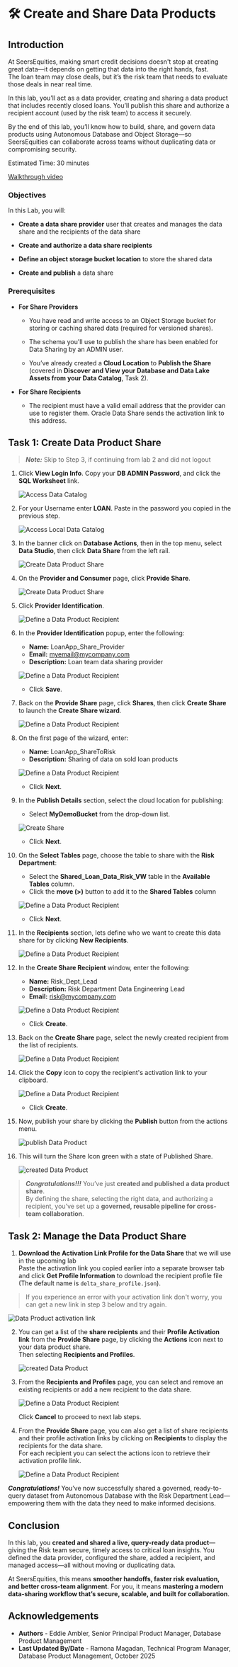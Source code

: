 # 🛠️ Create and Share Data Products

## Introduction

At SeersEquities, making smart credit decisions doesn't stop at creating great data—it depends on getting that data into the right hands, fast. <br>
The loan team may close deals, but it’s the risk team that needs to evaluate those deals in near real time.

In this lab, you’ll act as a data provider, creating and sharing a data product that includes recently closed loans. You’ll publish this share and authorize a recipient account (used by the risk team) to access it securely.

By the end of this lab, you’ll know how to build, share, and govern data products using Autonomous Database and Object Storage—so SeersEquities can collaborate across teams without duplicating data or compromising security.

Estimated Time: 30 minutes

[Walkthrough video](videohub:1_46ajqew8:medium)

### Objectives

In this Lab, you will:

* **Create a data share provider** user that creates and manages the data share and the recipients of the data share

* **Create and authorize a data share recipients**

* **Define an object storage bucket location** to store the shared data

* **Create and publish** a data share

### Prerequisites

* **For Share Providers**

    * You have read and write access to an Object Storage bucket for storing or caching shared data (required for versioned shares).

    * The schema you'll use to publish the share has been enabled for Data Sharing by an ADMIN user.

    * You’ve already created a **Cloud Location** to **Publish the Share** (covered in **Discover and View your Database and Data Lake Assets from your Data Catalog**, Task 2).

* **For Share Recipients**

    * The recipient must have a valid email address that the provider can use to register them. Oracle Data Share sends the activation link to this address.

## Task 1: Create Data Product Share

> ***Note:*** Skip to Step 3, if continuing from lab 2 and did not logout

1. Click **View Login Info**. Copy your **DB ADMIN Password**, and click the **SQL Worksheet** link.

   ![Access Data Catalog](./images/start-demo.png "Access Local Data Catalog")  

2. For your Username enter **LOAN**. Paste in the password you copied in the previous step.

   ![Access Local Data Catalog](./images/sql-sign-in.png "Access Local Data Catalog")  

3. In the banner click on **Database Actions**, then in the top menu, select **Data Studio**, then click **Data Share** from the left rail.

   ![Create Data Product Share](./images/select-data-share.png "Create Data Product Share")

4. On the **Provider and Consumer** page, click **Provide Share**.

   ![Create Data Product Share](./images/select-provider-share.png "Create Data Product Share")

5. Click **Provider Identification**.

   ![Define a Data Product Recipient](./images/set-provider-id.png "Define a Data Product Recipient")

6.	In the **Provider Identification** popup, enter the following:

      * **Name:** LoanApp\_Share\_Provider
      * **Email:** myemail@mycompany.com
      * **Description:** Loan team data sharing provider

      ![Define a Data Product Recipient](./images/define-data-product-share-recipient-5.png "Define a Data Product Recipient")

      * Click **Save**.

7. Back on the **Provide Share** page, click **Shares**, then click **Create Share** to launch the **Create Share wizard**.

   ![Define a Data Product Recipient](./images/define-data-product-share-recipient-6.png "Define a Data Product Recipient")

8. On the first page of the wizard, enter:

      *  **Name:** LoanApp\_ShareToRisk
      *  **Description:** Sharing of data on sold loan products

   ![Define a Data Product Recipient](./images/create-share-general-risk.png "Define a Data Product Recipient")

      * Click **Next**.

9. In the **Publish Details** section, select the cloud location for publishing:

      * Select **MyDemoBucket** from the drop-down list.

   ![Create Share](./images/create-share-bucket.png "Define a Data Product Recipient")

      * Click **Next**.

10. On the **Select Tables** page, choose the table to share with the **Risk Department**:

      *  Select the **Shared\_Loan\_Data\_Risk\_VW** table in the **Available Tables** column.
      *  Click the **move (>)** button to add it to the **Shared Tables** column

      ![Define a Data Product Recipient](./images/select-items-for-share.png "Define a Data Product Recipient")

      *  Click **Next**.

11. In the **Recipients** section, lets define who we want to create this data share for by clicking **New Recipients**.

      ![Define a Data Product Recipient](./images/define-data-product-share-recipient-10.png "Define a Data Product Recipient")

12. In the **Create Share Recipient** window, enter the following:

      *  **Name:** Risk\_Dept\_Lead  
      *  **Description:** Risk Department Data Engineering Lead
      *  **Email:** risk@mycompany.com

    ![Define a Data Product Recipient](./images/create-share-recipient-risk.png "Define a Data Product Recipient")

      * Click **Create**.

13. Back on the **Create Share** page, select the newly created recipient from the list of recipients.

      ![Define a Data Product Recipient](./images/selectrecipientdrop.png "Define")

14. Click the **Copy** icon to copy the recipient's activation link to your clipboard.

    ![Define a Data Product Recipient](./images/create-risk-recipient.png "Define a Data Product Recipient")

      * Click **Create**.
  
15. Now, publish your share by clicking the **Publish** button from the actions menu.

      ![publish Data Product ](./images/publishshare.png "")

16. This will turn the Share Icon green with a state of Published Share.  

      ![created Data Product ](./images/sharecreated.png "")

   >***Congratulations!!!*** You’ve just **created and published a data product share**. <br> 
   By defining the share, selecting the right data, and authorizing a recipient, you’ve set up a **governed, reusable pipeline for cross-team collaboration**.


## Task 2: Manage the Data Product Share

1. **Download the Activation Link Profile for the Data Share** that we will use in the upcoming lab <br>
Paste the activation link you copied earlier into a separate browser tab and click **Get Profile Information** to download the recipient profile file (The default name is `delta_share_profile.json`).

>If you experience an error with your activation link don't worry, you can get a new link in step 3 below and try again.

   ![Data Product activation link](./images/Paste-activation-link-in-window.png "")

2. You can get a list of the **share recipients** and their **Profile Activation link** from the **Provide Share** page, by clicking the **Actions** icon next to your data product share. <br> Then selecting **Recipients and Profiles**.

   ![created Data Product ](./images/manageshare.png "")

3. From the **Recipients and Profiles** page, you can select and remove an existing recipients or add a new recipient to the data share.

      ![Define a Data Product Recipient](./images/manage-data-product-share-risk-3.png "Define a Data Product Recipient")

      Click **Cancel** to proceed to next lab steps.

4. From the **Provide Share** page, you can also get a list of share recipients and their profile activation links by clicking on  **Recipients** to display the recipients for the data share. <br> For each recipient you can select the actions icon to retrieve their activation profile link.

      ![Define a Data Product Recipient](./images/create-risk-dept-recipient.png "Define a Data Product Recipient")


***Congratulations!*** You’ve now successfully shared a governed, ready-to-query dataset from Autonomous Database with the Risk Department Lead—empowering them with the data they need to make informed decisions.

## Conclusion

In this lab, you **created and shared a live, query-ready data product**—giving the Risk team secure, timely access to critical loan insights. You defined the data provider, configured the share, added a recipient, and managed access—all without moving or duplicating data.

At SeersEquities, this means **smoother handoffs, faster risk evaluation, and better cross-team alignment**. For you, it means **mastering a modern data-sharing workflow that’s secure, scalable, and built for collaboration**.

## Acknowledgements
* **Authors** - Eddie Ambler, Senior Principal Product Manager, Database Product Management
* **Last Updated By/Date** - Ramona Magadan, Technical Program Manager, Database Product Management, October 2025

